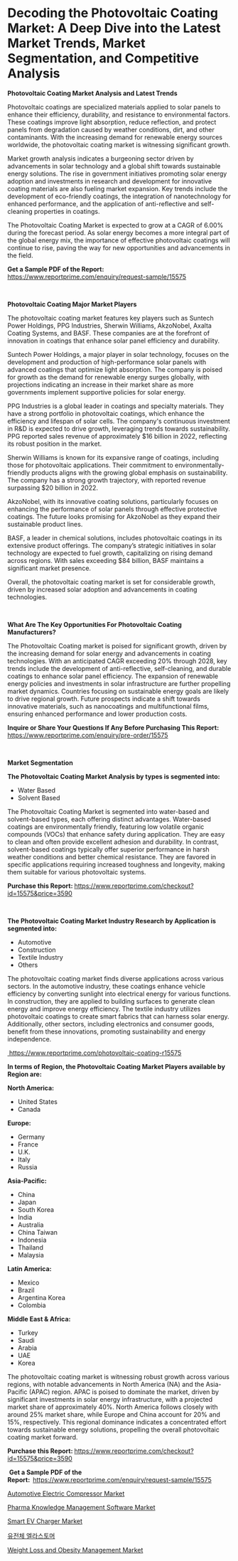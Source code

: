<p><h1>Decoding the Photovoltaic Coating Market: A Deep Dive into the Latest Market Trends, Market Segmentation, and Competitive Analysis</h1></p><p><strong>Photovoltaic Coating Market Analysis and Latest Trends</strong></p>
<p><p>Photovoltaic coatings are specialized materials applied to solar panels to enhance their efficiency, durability, and resistance to environmental factors. These coatings improve light absorption, reduce reflection, and protect panels from degradation caused by weather conditions, dirt, and other contaminants. With the increasing demand for renewable energy sources worldwide, the photovoltaic coating market is witnessing significant growth.</p><p>Market growth analysis indicates a burgeoning sector driven by advancements in solar technology and a global shift towards sustainable energy solutions. The rise in government initiatives promoting solar energy adoption and investments in research and development for innovative coating materials are also fueling market expansion. Key trends include the development of eco-friendly coatings, the integration of nanotechnology for enhanced performance, and the application of anti-reflective and self-cleaning properties in coatings.</p><p>The Photovoltaic Coating Market is expected to grow at a CAGR of 6.00% during the forecast period. As solar energy becomes a more integral part of the global energy mix, the importance of effective photovoltaic coatings will continue to rise, paving the way for new opportunities and advancements in the field.</p></p>
<p><strong>Get a Sample PDF of the Report:&nbsp;</strong> <a href="https://www.reportprime.com/enquiry/request-sample/15575">https://www.reportprime.com/enquiry/request-sample/15575</a></p>
<p>&nbsp;</p>
<p><strong>Photovoltaic Coating Major Market Players</strong></p>
<p><p>The photovoltaic coating market features key players such as Suntech Power Holdings, PPG Industries, Sherwin Williams, AkzoNobel, Axalta Coating Systems, and BASF. These companies are at the forefront of innovation in coatings that enhance solar panel efficiency and durability.</p><p>Suntech Power Holdings, a major player in solar technology, focuses on the development and production of high-performance solar panels with advanced coatings that optimize light absorption. The company is poised for growth as the demand for renewable energy surges globally, with projections indicating an increase in their market share as more governments implement supportive policies for solar energy.</p><p>PPG Industries is a global leader in coatings and specialty materials. They have a strong portfolio in photovoltaic coatings, which enhance the efficiency and lifespan of solar cells. The company's continuous investment in R&D is expected to drive growth, leveraging trends towards sustainability. PPG reported sales revenue of approximately $16 billion in 2022, reflecting its robust position in the market.</p><p>Sherwin Williams is known for its expansive range of coatings, including those for photovoltaic applications. Their commitment to environmentally-friendly products aligns with the growing global emphasis on sustainability. The company has a strong growth trajectory, with reported revenue surpassing $20 billion in 2022.</p><p>AkzoNobel, with its innovative coating solutions, particularly focuses on enhancing the performance of solar panels through effective protective coatings. The future looks promising for AkzoNobel as they expand their sustainable product lines.</p><p>BASF, a leader in chemical solutions, includes photovoltaic coatings in its extensive product offerings. The company’s strategic initiatives in solar technology are expected to fuel growth, capitalizing on rising demand across regions. With sales exceeding $84 billion, BASF maintains a significant market presence.</p><p>Overall, the photovoltaic coating market is set for considerable growth, driven by increased solar adoption and advancements in coating technologies.</p></p>
<p>&nbsp;</p>
<p><strong>What Are The Key Opportunities For Photovoltaic Coating Manufacturers?</strong></p>
<p><p>The Photovoltaic Coating market is poised for significant growth, driven by the increasing demand for solar energy and advancements in coating technologies. With an anticipated CAGR exceeding 20% through 2028, key trends include the development of anti-reflective, self-cleaning, and durable coatings to enhance solar panel efficiency. The expansion of renewable energy policies and investments in solar infrastructure are further propelling market dynamics. Countries focusing on sustainable energy goals are likely to drive regional growth. Future prospects indicate a shift towards innovative materials, such as nanocoatings and multifunctional films, ensuring enhanced performance and lower production costs.</p></p>
<p><strong>Inquire or Share Your Questions If Any Before Purchasing This Report:</strong> <a href="https://www.reportprime.com/enquiry/pre-order/15575">https://www.reportprime.com/enquiry/pre-order/15575</a></p>
<p>&nbsp;</p>
<p><strong>Market Segmentation</strong></p>
<p><strong>The Photovoltaic Coating Market Analysis by types is segmented into:</strong></p>
<p><ul><li>Water Based</li><li>Solvent Based</li></ul></p>
<p><p>The Photovoltaic Coating Market is segmented into water-based and solvent-based types, each offering distinct advantages. Water-based coatings are environmentally friendly, featuring low volatile organic compounds (VOCs) that enhance safety during application. They are easy to clean and often provide excellent adhesion and durability. In contrast, solvent-based coatings typically offer superior performance in harsh weather conditions and better chemical resistance. They are favored in specific applications requiring increased toughness and longevity, making them suitable for various photovoltaic systems.</p></p>
<p><strong>Purchase this Report:&nbsp;</strong><a href="https://www.reportprime.com/checkout?id=15575&price=3590">https://www.reportprime.com/checkout?id=15575&price=3590</a></p>
<p>&nbsp;</p>
<p><strong>The Photovoltaic Coating Market Industry Research by Application is segmented into:</strong></p>
<p><ul><li>Automotive</li><li>Construction</li><li>Textile Industry</li><li>Others</li></ul></p>
<p><p>The photovoltaic coating market finds diverse applications across various sectors. In the automotive industry, these coatings enhance vehicle efficiency by converting sunlight into electrical energy for various functions. In construction, they are applied to building surfaces to generate clean energy and improve energy efficiency. The textile industry utilizes photovoltaic coatings to create smart fabrics that can harness solar energy. Additionally, other sectors, including electronics and consumer goods, benefit from these innovations, promoting sustainability and energy independence.</p></p>
<p><a href="https://www.reportprime.com/photovoltaic-coating-r15575">&nbsp;https://www.reportprime.com/photovoltaic-coating-r15575</a></p>
<p><strong>In terms of Region, the Photovoltaic Coating Market Players available by Region are:</strong></p>
<p>
    <p> <strong> North America: </strong>
        <ul>
            <li>United States</li>
            <li>Canada</li>
        </ul>
        </p> 
    <p> <strong> Europe: </strong>
        <ul>
            <li>Germany</li>
            <li>France</li>
            <li>U.K.</li>
            <li>Italy</li>
            <li>Russia</li>
        </ul>
        </p> 
    <p> <strong> Asia-Pacific: </strong>
        <ul>
            <li>China</li>
            <li>Japan</li>
            <li>South Korea</li>
            <li>India</li>
            <li>Australia</li>
            <li>China Taiwan</li>
            <li>Indonesia</li>
            <li>Thailand</li>
            <li>Malaysia</li>
        </ul>
        </p> 
    <p> <strong> Latin America: </strong>
        <ul>
            <li>Mexico</li>
            <li>Brazil</li>
            <li>Argentina Korea</li>
            <li>Colombia</li>
        </ul>
        </p> 
    <p> <strong> Middle East & Africa: </strong>
        <ul>
            <li>Turkey</li>
            <li>Saudi</li>
            <li>Arabia</li>
            <li>UAE</li>
            <li>Korea</li>
        </ul>
    </p>
    </p>
<p><p>The photovoltaic coating market is witnessing robust growth across various regions, with notable advancements in North America (NA) and the Asia-Pacific (APAC) region. APAC is poised to dominate the market, driven by significant investments in solar energy infrastructure, with a projected market share of approximately 40%. North America follows closely with around 25% market share, while Europe and China account for 20% and 15%, respectively. This regional dominance indicates a concentrated effort towards sustainable energy solutions, propelling the overall photovoltaic coating market forward.</p></p>
<p><strong>Purchase this Report: </strong><a href="https://www.reportprime.com/checkout?id=15575&price=3590">https://www.reportprime.com/checkout?id=15575&price=3590</a></p>
<p>&nbsp;<strong>Get a Sample PDF of the Report:&nbsp;&nbsp;</strong><a href="https://www.reportprime.com/enquiry/request-sample/15575">https://www.reportprime.com/enquiry/request-sample/15575</a></p>
<p><strong></strong></p>
<p><p><a href="https://issuu.com/reportprime-2/docs/automotive-electric-compressor-mark_4390974581c17b">Automotive Electric Compressor Market</a></p><p><a href="https://github.com/ryanbell8967/Market-Research-Report-List-1/blob/main/pharma-knowledge-management-software-market.md">Pharma Knowledge Management Software Market</a></p><p><a href="https://issuu.com/reportprime-2/docs/smart-ev-charger-market-size-2030.p_5346cc04a75653">Smart EV Charger Market</a></p><p><a href="https://medium.com/@alex_holland_/%EC%84%B8%EA%B3%84-dielectric-elastomer-market-%EC%9D%80-2024%EC%97%90%EC%84%9C-2031%EB%A1%9C-%EC%97%B0%ED%8F%89%EA%B7%A0-%EC%A6%9D%EA%B0%80%EC%9C%A8%EC%9D%84-%EB%B3%B4%EC%9D%BC-%EA%B2%83%EC%9C%BC%EB%A1%9C-%EC%98%88%EC%83%81%EB%90%A9%EB%8B%88%EB%8B%A4-a2e472da54e0">유전체 엘라스토머</a></p><p><a href="https://www.linkedin.com/pulse/weight-loss-obesity-management-market-overview-global-trends-7li7f?trackingId=PbEnWO7jRJyJURj2tWhV9w%3D%3D">Weight Loss and Obesity Management Market</a></p></p>